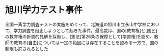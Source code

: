 # 旭川学力テスト事件
 全国一斉学力調査テストの実施をめぐって、北海道の旭川市立永山中学校において、学力調査を阻止しようとして起きた事件。最高裁は、国の[教育権]と[国民]の教育権の折衷的見解を採用し、[憲法]第26条の保障として[学習権]を認め、教師の教育の[自由]については一定の範囲には存在することを認める一方で、国の制限も許されるとした
